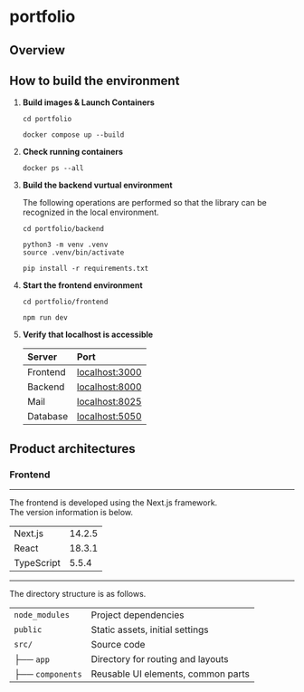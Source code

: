# portfolio

## Overview

## How to build the environment

1. **Build images & Launch Containers**

    ```console
    cd portfolio

    docker compose up --build
    ```

2. **Check running containers**

    ```console
    docker ps --all
    ```

3. **Build the backend vurtual environment**

    The following operations are performed so that the library can be recognized in the local environment.

    ```console
    cd portfolio/backend

    python3 -m venv .venv
    source .venv/bin/activate

    pip install -r requirements.txt
    ```

4. **Start the frontend environment**

    ```console
    cd portfolio/frontend

    npm run dev
    ```

5. **Verify that localhost is accessible**

    | Server   | Port                                    |
    | :------- | :-------------------------------------- |
    | Frontend | [localhost:3000](http://localhost:3000) |
    | Backend  | [localhost:8000](http://localhost:8000) |
    | Mail     | [localhost:8025](http://localhost:8025) |
    | Database | [localhost:5050](http://localhost:5050) |

## Product architectures

### Frontend

---

The frontend is developed using the Next.js framework.  
The version information is below.

|            |        |
| :--------- | :----- |
| Next.js    | 14.2.5 |
| React      | 18.3.1 |
| TypeScript | 5.5.4  |

---

The directory structure is as follows.

|                  |                                    |
| :--------------- | :--------------------------------- |
| `node_modules`   | Project dependencies               |
| `public`         | Static assets, initial settings    |
| `src/`           | Source code                        |
| ├── `app`        | Directory for routing and layouts  |
| ├── `components` | Reusable UI elements, common parts |

